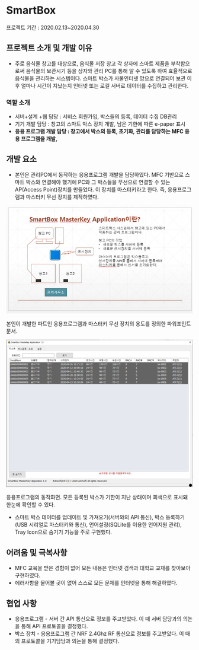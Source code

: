 # SmartBox

프로젝트 기간 : 2020.02.13~2020.04.30

## 프로젝트 소개 및 개발 이유

- 주로 음식물 창고를 대상으로, 음식물 저장 창고 각 상자에 스마트 제품을 부착함으로써 음식물의 보관시기 등을 상자와 관리 PC를 통해 알 수 있도록 하여 효율적으로 음식물을 관리하는 시스템이다. 스마트 박스가 사물인터넷 망으로 연결되어 보관 이후 얼마나 시간이 지났는지 인터넷 또는 로컬 서버로 데이터를 수집하고 관리한다.

### 역할 소개

- 서버+설계 +웹 담당 : 서비스 회원가입, 박스들의 등록, 데이터 수집 DB관리
- 기기 개발 담당 : 창고의 스마트 박스 장치 개발, 남은 기한에 따른 e-paper 표시
- **응용 프로그램 개발 담당 : 창고에서 박스의 등록, 초기화, 관리를 담당하는 MFC 응용 프로그램을 개발,**

## 개발 요소

- 본인은 관리PC에서 동작하는 응용프로그램 개발을 담당하였다. MFC 기반으로 스마트 박스와 연결해야 했기에 PC와 그 박스들을 무선으로 연결할 수 있는 AP(Access Point)장치를 만들었다. 이 장치를 마스터키라고 한다. 즉, 응용프로그램과 마스터키 무선 장치를 제작하였다.

![본인이 개발한 파트인 응용프로그램과 마스터키 무선 장치의 용도를 정의한 파워포인트 문서.](SmartBox%20c5e7fd0d2bb94d04b25e6bbe0a99befb/%25ED%2599%2594%25EB%25A9%25B4_%25EC%25BA%25A1%25EC%25B2%2598_2023-03-06_004325.jpg)

본인이 개발한 파트인 응용프로그램과 마스터키 무선 장치의 용도를 정의한 파워포인트 문서.

![응용프로그램의 동작화면. 모든 등록된 박스가 기한이 지난 상태이며 회색으로 표시돼 한눈에 확인할 수 있다.](SmartBox%20c5e7fd0d2bb94d04b25e6bbe0a99befb/Untitled.jpeg)

응용프로그램의 동작화면. 모든 등록된 박스가 기한이 지난 상태이며 회색으로 표시돼 한눈에 확인할 수 있다.

- 스마트 박스 데이터를 업데이트 및 가져오기(서버와의 API 통신), 박스 등록하기(USB 시리얼로 마스터키와 통신), 언어설정(SQLite를 이용한 언어지원 관리), Tray Icon으로 숨기기 기능을 주로 구현했다.

## 어려움 및 극복사항

- MFC 교육을 받은 경험이 없어 모든 내용은 인터넷 검색과 대학교 교재를 찾아보아 구현하였다.
- 에러사항을 물어볼 곳이 없어 스스로 모든 문제를 인터넷을 통해 해결하였다.

## 협업 사항

- 응용프로그램 - 서버 간 API 통신으로 정보를 주고받았다. 이 때 서버 담당과의 의논을 통해 API 프로토콜을 결정했다.
- 박스 장치 - 응용프로그램 간 NRF 2.4Ghz RF 통신으로 정보를 주고받았다. 이 때의 프로토콜을 기기담당과 의논을 통해 결정했다.